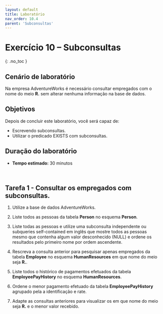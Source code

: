 ```yaml
---
layout: default
title: Laboratório
nav_order: 10.4
parent: 'Subconsultas'
---
```


# Exercício 10 – Subconsultas
{: .no_toc }


<!-- Lab Scenario -->
## Cenário de laboratório

Na empresa AdventureWorks é necessário consultar empregados com o nome do meio **R.** sem alterar nenhuma informação na base de dados. 

<!-- Objectives -->
## Objetivos

Depois de concluir este laboratório, você será capaz de:

* Escrevendo subconsultas.
* Utilizar o predicado EXISTS com subconsultas.


<!-- Lab Duration -->
## Duração do laboratório

* **Tempo estimado:** 30 minutos


<br>

## Tarefa 1 - Consultar os empregados com subconsultas.


1. Utilize a base de dados AdventureWorks.

1. Liste todos as pessoas da tabela **Person** no esquema **Person**.

1. Liste todas as pessoas e utilize uma subconsulta independente ou subqueries self-contained em inglês que mostre todos as pessoas mesmo que contenha algum valor desconhecido (NULL) e ordene os resultados pelo primeiro nome por ordem ascendente.


1. Rescreva a consulta anterior para pesquisar apenas empregados da tabela **Employee** no esquema **HumanResources** em que nome do meio seja **R.**.


1. Liste todos o histórico de pagamentos efetuados da tabela **EmployeePayHistory** no esquema **HumanResources**.


1. Ordene o menor pagamento efetuado da tabela **EmployeePayHistory** agrupado pela a identificação e rate.

1. Adapte as consultas anteriores para visualizar os em que nome do meio seja **R.** e o menor valor recebido.

